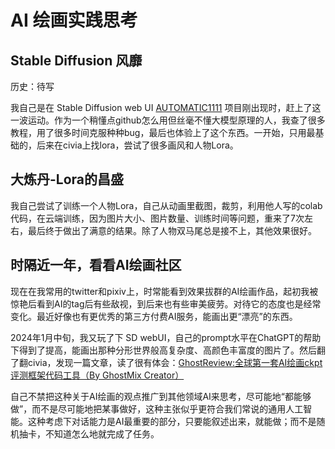 # AI 绘画实践思考

## Stable Diffusion 风靡
历史：待写

我自己是在 Stable Diffusion web UI [AUTOMATIC1111](https://github.com/AUTOMATIC1111/stable-diffusion-webui) 项目刚出现时，赶上了这一波运动。作为一个稍懂点github怎么用但丝毫不懂大模型原理的人，我查了很多教程，用了很多时间克服种种bug，最后也体验上了这个东西。一开始，只用最基础的，后来在civia上找lora，尝试了很多画风和人物Lora。


## 大炼丹-Lora的昌盛

我自己尝试了训练一个人物Lora，自己从动画里截图，裁剪，利用他人写的colab代码，在云端训练，因为图片大小、图片数量、训练时间等问题，重来了7次左右，最后终于做出了满意的结果。除了人物双马尾总是接不上，其他效果很好。

## 时隔近一年，看看AI绘画社区

现在在我常用的twitter和pixiv上，时常能看到效果拔群的AI绘画作品，起初我被惊艳后看到AI的tag后有些敌视，到后来也有些审美疲劳。对待它的态度也是经常变化。最近好像也有更优秀的第三方付费AI服务，能画出更“漂亮”的东西。

2024年1月中旬，我又玩了下 SD webUI，自己的prompt水平在ChatGPT的帮助下得到了提高，能画出那种分形世界般高复杂度、高颜色丰富度的图片了。然后翻了翻civia，发现一篇文章，读了很有体会：[GhostReview:全球第一套AI绘画ckpt评测框架代码工具（By GhostMix Creator）](https://civitai.com/articles/1536/ghostreviewaickptby-ghostmix-creator) 

自己不禁把这种关于AI绘画的观点推广到其他领域AI来思考，尽可能地“都能够做”，而不是尽可能地把某事做好，这种主张似乎更符合我们常说的通用人工智能。这种考虑下对话能力是AI最重要的部分，只要能叙述出来，就能做；而不是随机抽卡，不知道怎么地就完成了任务。